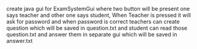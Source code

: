 create java gui for ExamSystemGui where two button will be present one says teacher and other one says student, When Teacher is pressed it will ask for password and when password is correct teachers can create question which will be saved in question.txt and student can read those question.txt and answer them in separate gui which will be saved in answer.txt